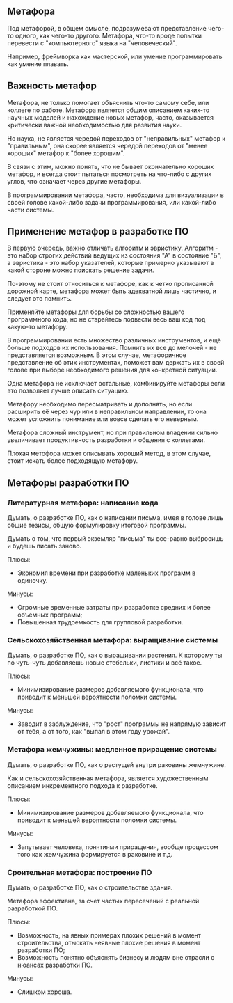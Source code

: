 ## Метафора

  Под метафорой, в общем смысле, подразумевают представление чего-то одного, как чего-то другого. Метафора, что-то вроде попытки перевести с "компьютерного" языка на "человеческий".

  Например, фреймворка как мастерской, или умение программировать как умение плавать.

## Важность метафор

  Метафора, не только помогает объяснить что-то самому себе, или коллеге по работе. Метафора является общим описанием каких-то научных моделей и нахождение новых метафор, часто, оказывается критически важной необходимостью для развития науки.

  Но наука, не является чередой переходов от "неправильных" метафор к "правильным", она скорее является чередой переходов от "менее хороших" метафор к "более хорошим".

  В связи с этим, можно понять, что не бывает окончательно хороших метафор, и всегда стоит пытаться посмотреть на что-либо с других углов, что означает через другие метафоры.

  В программировании метафора, часто, необходима для визуализации в своей голове какой-либо задачи программирования, или какой-либо части системы. 

## Применение метафор в разработке ПО

  В первую очередь, важно отличать алгоритм и эвристику. Алгоритм - это набор строгих действий ведущих из состояния "А" в состояние "Б", а эвристика - это набор указателей, которые примерно указывают в какой стороне можно поискать решение задачи.

  По-этому не стоит относиться к метафоре, как к четко прописанной дорожной карте, метафора может быть адекватной лишь частично, и следует это помнить.

  Применяйте метафоры для борьбы со сложностью вашего программного кода, но не старайтесь подвести весь ваш код под какую-то метафору.

  В программировании есть множество различных инструментов, и ещё больше подходов их использования. Помнить их все до мелочей - не представляется возможным. В этом случае, метафоричное представление об этих инструментах, поможет вам держать их в своей голове при выборе необходимого решения для конкретной ситуации.

  Одна метафора не исключает остальные, комбинируйте метафоры если это позволяет лучше описать ситуацию.
  
  Метафору необходимо пересматривать и дополнять, но если расширить её через чур или в неправильном направлении, то она может усложнить понимание или вовсе сделать его неверным.

  Метафора сложный инструмент, но при правильном владении сильно увеличивает продуктивность разработки и общения с коллегами.

  Плохая метофора может описывать хороший метод, в этом случае, стоит искать более подходящую метафору.

## Метафоры разработки ПО

### Литературная метафора: написание кода

  Думать, о разработке ПО, как о написании письма, имея в голове лишь общие тезисы, общую формулировку итоговой программы.

  Думать о том, что первый экземляр "письма" ты все-равно выбросишь и будешь писать заново.

  Плюсы:

  - Экономия времени при разработке маленьких программ в одиночку.
  
  Минусы:

  - Огромные временные затраты при разработке средних и более объемных программ;
  - Повышенная трудоемкость для групповой разработки.

### Сельскохозяйственная метафора: выращивание системы

  Думать, о разработке ПО, как о выращивании растения. К которому ты по чуть-чуть добавляешь новые стебельки, листики и всё такое.

  Плюсы:

  - Минимизирование размеров добавляемого функционала, что приводит к меньшей вероятности поломки системы.

  Минусы:

  - Заводит в заблуждение, что "рост" программы не напрямую зависит от тебя, а от того, как "выпал в этом году урожай".

### Метафора жемчужины: медленное приращение системы

  Думать, о разработке ПО, как о растущей внутри раковины жемчужине. 

  Как и сельскохозяйственная метафора, является художественным описанием инкрементного подхода к разработке.

  Плюсы:

  - Минимизирование размеров добавляемого функционала, что приводит к меньшей вероятности поломки системы.

  Минусы:

  - Запутывает человека, понятиями приращения, вообще процессом того как жемчужина формируется в раковине и т.д.

### Сроительная метафора: построение ПО

  Думать, о разработке ПО, как о строительстве здания.

  Метафора эффективна, за счет частых пересечений с реальной разработкой ПО.

  Плюсы:

  - Возможность, на явных примерах плохих решений в момент строительства, отыскать неявные плохие решения в момент разработки ПО;
  - Возможность понятно объяснять бизнесу и людям вне отрасли о нюансах разработки ПО.

  Минусы:

  - Слишком хороша.